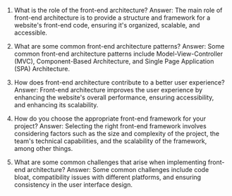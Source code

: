 1. What is the role of the front-end architecture?
Answer: The main role of front-end architecture is to provide a structure and framework for a website's front-end code, ensuring it's organized, scalable, and accessible.

2. What are some common front-end architecture patterns?
Answer: Some common front-end architecture patterns include Model-View-Controller (MVC), Component-Based Architecture, and Single Page Application (SPA) Architecture.

3. How does front-end architecture contribute to a better user experience?
Answer: Front-end architecture improves the user experience by enhancing the website's overall performance, ensuring accessibility, and enhancing its scalability.

4. How do you choose the appropriate front-end framework for your project?
Answer: Selecting the right front-end framework involves considering factors such as the size and complexity of the project, the team's technical capabilities, and the scalability of the framework, among other things.

5. What are some common challenges that arise when implementing front-end architecture?
Answer: Some common challenges include code bloat, compatibility issues with different platforms, and ensuring consistency in the user interface design.